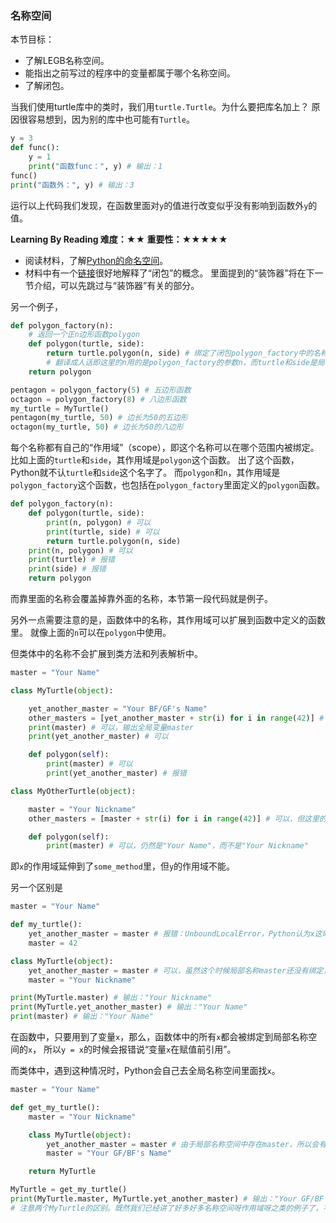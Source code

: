 ### 名称空间

本节目标：
- 了解LEGB名称空间。
- 能指出之前写过的程序中的变量都属于哪个名称空间。
- 了解闭包。

当我们使用turtle库中的类时，我们用`turtle.Turtle`。为什么要把库名加上？
原因很容易想到，因为别的库中也可能有`Turtle`。
```python
y = 3
def func():
    y = 1
    print("函数func：", y) # 输出：1
func()
print("函数外：", y) # 输出：3
```
运行以上代码我们发现，在函数里面对`y`的值进行改变似乎没有影响到函数外`y`的值。

**Learning By Reading 难度：★★ 重要性：★★★★★**

- 阅读材料，了解[Python的命名空间](https://segmentfault.com/a/1190000004519811)。
- 材料中有一个[链接](https://segmentfault.com/a/1190000004461404)很好地解释了“闭包”的概念。
里面提到的“装饰器”将在下一节介绍，可以先跳过与“装饰器”有关的部分。

另一个例子，
```python
def polygon_factory(n):
    # 返回一个正n边形函数polygon
    def polygon(turtle, side):
        return turtle.polygon(n, side) # 绑定了闭包polygon_factory中的名称n和局部名称空间中的turtle和side
        # 翻译成人话即这里的n用的是polygon_factory的参数n，而turtle和side是局部变量
    return polygon

pentagon = polygon_factory(5) # 五边形函数
octagon = polygon_factory(8) # 八边形函数
my_turtle = MyTurtle()
pentagon(my_turtle, 50) # 边长为50的五边形
octagon(my_turtle, 50) # 边长为50的八边形
```

每个名称都有自己的“作用域”（scope），即这个名称可以在哪个范围内被绑定。
比如上面的`turtle`和`side`，其作用域是`polygon`这个函数。
出了这个函数，Python就不认`turtle`和`side`这个名字了。
而`polygon`和`n`，其作用域是`polygon_factory`这个函数，也包括在`polygon_factory`里面定义的`polygon`函数。
```python
def polygon_factory(n):
    def polygon(turtle, side):
        print(n, polygon) # 可以
        print(turtle, side) # 可以
        return turtle.polygon(n, side)
    print(n, polygon) # 可以
    print(turtle) # 报错
    print(side) # 报错
    return polygon
```

而靠里面的名称会覆盖掉靠外面的名称，本节第一段代码就是例子。

另外一点需要注意的是，函数体中的名称，其作用域可以扩展到函数中定义的函数里。
就像上面的`n`可以在`polygon`中使用。

但类体中的名称不会扩展到类方法和列表解析中。
```python
master = "Your Name"

class MyTurtle(object):

    yet_another_master = "Your BF/GF's Name"
    other_masters = [yet_another_master + str(i) for i in range(42)] # 不可以
    print(master) # 可以，输出全局变量master
    print(yet_another_master) # 可以

    def polygon(self):
        print(master) # 可以
        print(yet_another_master) # 报错

class MyOtherTurtle(object):

    master = "Your Nickname"
    other_masters = [master + str(i) for i in range(42)] # 可以，但这里的master是全局变量master，即"Your Name"，而不是"Your Nickname"

    def polygon(self):
        print(master) # 可以，仍然是"Your Name"，而不是"Your Nickname"
```
即`x`的作用域延伸到了`some_method`里，但`y`的作用域不能。

另一个区别是
```python
master = "Your Name"

def my_turtle():
    yet_another_master = master # 报错：UnboundLocalError，Python认为x这时候还没有赋值
    master = 42

class MyTurtle(object):
    yet_another_master = master # 可以，虽然这个时候局部名称master还没有绑定，但因为是在类体中，所以Python会用全局变量master
    master = "Your Nickname"

print(MyTurtle.master) # 输出："Your Nickname"
print(MyTurtle.yet_another_master) # 输出："Your Name"
print(master) # 输出："Your Name"
```
在函数中，只要用到了变量`x`，那么，函数体中的所有`x`都会被绑定到局部名称空间的`x`，
所以`y = x`的时候会报错说“变量`x`在赋值前引用”。

而类体中，遇到这种情况时，Python会自己去全局名称空间里面找`x`。
```python
master = "Your Name"

def get_my_turtle():
    master = "Your Nickname"

    class MyTurtle(object):
        yet_another_master = master # 由于局部名称空间中存在master，所以会有UnboundLocalError，但这是类体，所以Python会去全局名称空间找x，找到全局空间中的master是"Your Name"
        master = "Your GF/BF's Name"

    return MyTurtle

MyTurtle = get_my_turtle()
print(MyTurtle.master, MyTurtle.yet_another_master) # 输出："Your GF/BF's Name"，"Your Name"
# 注意两个MyTurtle的区别。既然我们已经讲了好多好多名称空间呀作用域呀之类的例子了，不许再分不清了~！(..•˘_˘•..)
```
